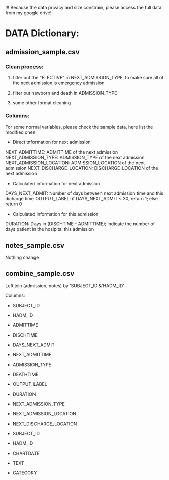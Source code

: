 !!! Because the data privacy and size constrain, please access the full data from my google drive!

# DATA Dictionary:

## admission_sample.csv


### Clean process:

1. filter out the "ELECTIVE" in NEXT_ADMISSION_TYPE, to make sure all of the next admission is emergency admission

2. filter out newborn and death in ADMISSION_TYPE

3. some other format cleaning

### Columns:
For some normal variables, please check the sample data, here list the modified ones.

- Direct tnformation for next admission

NEXT_ADMITTIME: ADMITTIME of the next admission
NEXT_ADMISSION_TYPE: ADMISSION_TYPE of the next admission 
NEXT_ADMISSION_LOCATION: ADMISSION_LOCATION of the next admission
NEXT_DISCHARGE_LOCATION: DISCHARGE_LOCATION of the next admission

- Calculated information for next admission

DAYS_NEXT_ADMIT: Number of days between next admission time and this dicharge time
OUTPUT_LABEL: if DAYS_NEXT_ADMIT < 30, return 1; else return 0

- Calculated information for this admission

DURATION: Days in (DISCHTIME - ADMITTIME); indicate the number of days patient in the hosipital this admission


## notes_sample.csv

Nothing change

## combine_sample.csv

Left join (admission, notes) by 'SUBJECT_ID'&'HADM_ID'

Columns:

- SUBJECT_ID
- HADM_ID
- ADMITTIME
- DISCHTIME
- DAYS_NEXT_ADMIT
- NEXT_ADMITTIME
- ADMISSION_TYPE
- DEATHTIME
- OUTPUT_LABEL
- DURATION
- NEXT_ADMISSION_TYPE
- NEXT_ADMISSION_LOCATION
- NEXT_DISCHARGE_LOCATION

- SUBJECT_ID
- HADM_ID
- CHARTDATE
- TEXT
- CATEGORY

